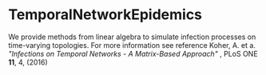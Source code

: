 # TemporalNetworkEpidemics
We provide methods from linear algebra to simulate infection processes on time-varying topologies. For more information see reference  Koher, A. et a. *"Infections on Temporal Networks - A Matrix-Based Approach"* , PLoS ONE **11**, 4, (2016)
